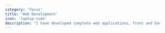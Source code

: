 ```yaml
---
category: 'focus'
title: 'Web Development'
icon: 'laptop-code'
description: "I have developed complete web applications, front and back-end. Currently I'm focusing more on the back-end with Elixir/Phoenix"
---
```

